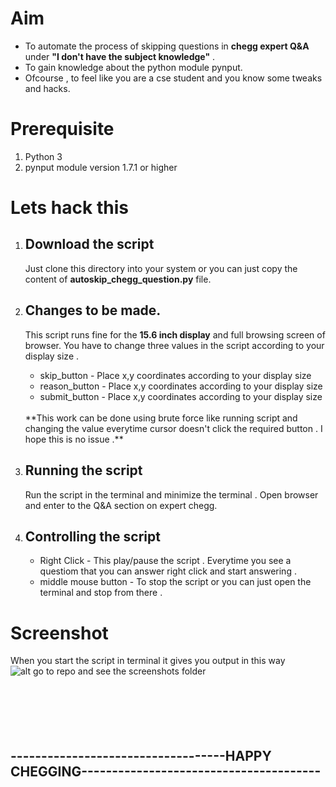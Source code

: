 # Aim 
- To automate the process of skipping questions in **chegg expert Q&A** under **"I don't have the subject knowledge"** .
- To gain knowledge about the python module pynput.
- Ofcourse , to feel like you are a cse student and you know some tweaks and hacks.

# Prerequisite
1. Python 3
2. pynput module version 1.7.1 or higher

# Lets hack this
1. ## Download the script 
   Just clone this directory into your system or you can just copy the content of **autoskip_chegg_question.py** file.
2. ## Changes to be made.
   This script runs fine for the **15.6 inch display** and full browsing screen of browser. You have to change three values in the script according to your display size .
   * skip_button  - Place x,y coordinates according to your display size
   * reason_button - Place x,y coordinates according to your display size
   * submit_button  - Place x,y coordinates according to your display size</br>

   </br>
   **This work can be done using brute force like running script and changing the value everytime cursor doesn't click the required button . I hope this is no issue .**
3. ## Running the script
    Run the script in the terminal and minimize the terminal . Open browser and enter to the Q&A section on expert chegg.
4. ## Controlling the script
   * Right Click - This play/pause the script . Everytime you see a questiom that you can answer right click and start answering .
   * middle mouse button - To stop the script or you can just open the terminal and stop from there .

# Screenshot 
When you start the script in terminal it gives you output in this way</br>
![alt go to repo and see the screenshots folder](https://github.com/Harry-kp//blob/main/Screenshots/chegg_ss.png?raw=true)
</br>
</br>
</br>
</br>
</br>
</br>


## -----------------------------------HAPPY CHEGGING---------------------------------------
